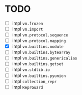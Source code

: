 # TODO

- [ ] impl `vm.frozen`
- [ ] impl `vm.import`
- [ ] impl `vm.protocol.sequence`
- [ ] impl `vm.protocol.mapping`
- [X] impl `vm.builtins.module`
- [ ] impl `vm.builtins.bytearray`
- [ ] impl `vm.builtins.genericalias`
- [ ] impl `vm.builtins.getset`
- [ ] impl `vm.stdlib.io`
- [ ] impl `vm.builtins.pyunion`
- [ ] impl `collection_repr`
- [ ] impl `ReprGuard`
